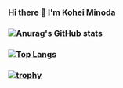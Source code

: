 ### Hi there 👋 I'm Kohei Minoda
### ![Anurag's GitHub stats](https://github-readme-stats.vercel.app/api?username=Kohei-kun-no&count_private=true&theme=gruvbox)
### [![Top Langs](https://github-readme-stats.vercel.app/api/top-langs/?username=Kohei-kun-no&layout=compact&theme=gruvbox)](https://github.com/Kohei-kun-no/github-readme-stats)
### [![trophy](https://github-profile-trophy.vercel.app/?username=Kohei-kun-no)](https://github.com/Kohei-ku-no/github-profile-trophy)

<!--
**Kohei-kun-no/Kohei-kun-no** is a ✨ _special_ ✨ repository because its `README.md` (this file) appears on your GitHub profile.

Here are some ideas to get you started:

- 🔭 I’m currently working on ...
- 🌱 I’m currently learning ...
- 👯 I’m looking to collaborate on ...
- 🤔 I’m looking for help with ...
- 💬 Ask me about ...
- 📫 How to reach me: ...
- 😄 Pronouns: ...
- ⚡ Fun fact: ...
-->



